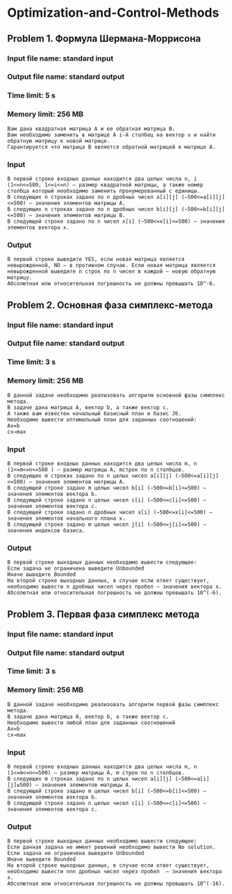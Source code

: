 # Optimization-and-Control-Methods


## Problem 1. Формула Шермана-Моррисона
### Input file name: standard input
### Output file name: standard output
### Time limit: 5 s
### Memory limit: 256 MB

```
Вам дана квадратная матрица A и ее обратная матрица B.
Вам необходимо заменить в матрице A i-й столбец на вектор x и найти обратную матрицу к новой матрице.
Гарантируется что матрица B является обратной матрицей к матрице A.
```

### Input
```
В первой строке входных данных находится два целых числа n, i (1<=n<=500, 1<=i<=n) — размер квадратной матрицы, а также номер столбца который необходимо заменить пронумерованный с единицы.
В следующих n строках задано по n дробных чисел a[i][j] (−500<=a[i][j]<=500) — значения элементов матрицы A.
В следующих n строках задано по n дробных чисел b[i][j] (−500<=b[i][j]<=500) — значения элементов матрицы B.
В следующей строке задано по n чисел x[i]​ (−500<=x[i]<=500) — значения элементов вектора x.
```

### Output
```
В первой строке выведите YES, если новая матрица является невырожденной, NO — в противном случае. Если новая матрица является невырожденной выведите n строк по n чисел в каждой — новую обратную матрицу.
Абсолютная или относительная погрешность не должны превышать 10^-6.
```


## Problem 2. Основная фаза симплекс-метода
### Input file name: standard input
### Output file name: standard output
### Time limit: 3 s
### Memory limit: 256 MB

```
В данной задаче необходимо реализовать алгоритм основной фазы симплекс метода.
В задаче дана матрица A, вектор b, а также вектор c.
А также вам известен начальный базисный план и базис Jб​.
Необходимо вывести оптимальный план для заданных соотношений:
Ax=b
cx→max⁡

```



### Input

```
В первой строке входных данных находится два целых числа m, n (1<=m<=n<=500 ) — размер матрицы A, mстрок по n столбцов.
В следующих m строках задано по n целых чисел a[i][j] (−500<=a[i][j]<=500) — значения элементов матрицы A.
В следующей строке задано m целых чисел b[i] (−500<=b[i]<=500) — значения элементов вектора b.
В следующей строке задано n целых чисел c[i]​ (−500<=c[i]<=500) — значения элементов вектора c.
В следующей строке задано n дробных чисел x[i] (−500<=x[i]<=500) — значения элементов начального плана x.
В следующей строке задано m целых чисел j[i] ​(−500<=j[i]<=500) — значения индексов базиса.
```

### Output

```
В первой строке выходных данных необходимо вывести следующее:
Если задача не ограничена выведите Unbounded
Иначе выведите Bounded
На второй строке выходных данных, в случае если ответ существует, необходимо вывести n дробных чисел через пробел — значения вектора x.
Абсолютная или относительная погрешность не должны превышать 10^(-6).
```



## Problem 3. Первая фаза симплекс метода
### Input file name: standard input
###  Output file name: standard output
### Time limit: 3 s
### Memory limit: 256 MB

```
В данной задаче необходимо реализовать алгоритм первой фазы симплекс метода.
В задаче дана матрица A, вектор b, а также вектор c.
Необходимо вывести любой план для заданных соотношений
Ax=b
cx→max⁡
```

### Input

```
В первой строке входных данных находится два целых числа m, n (1<=m<=n<=500) — размер матрицы A, m строк по n столбцов.
В следующих m строках задано по n целых чисел a[i][j] (−500<=a[i][j]≤500) — значения элементов матрицы A.
В следующей строке задано m целых чисел b[i]​ (−500<=b[i]<=500) — значения элементов вектора b.
В следующей строке задано n целых чисел c[i] (−500<=c[i]<=500) — значения элементов вектора c.
```

### Output

```
В первой строке выходных данных необходимо вывести следующее:
Если данная задача не имеет решений необходимо вывести No solution.
Если задача не ограничена выведите Unbounded
Иначе выведите Bounded
На второй строке выходных данных, в случае если ответ существует, необходимо вывести nnn дробных чисел через пробел  — значения вектора x.
Абсолютная или относительная погрешность не должны превышать 10^(-16).
```
